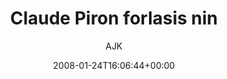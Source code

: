 ---
title: 'Claude Piron forlasis nin'
posts: 1
hash: 'wrfDadoI'
author: 'AJK'
date: 2008-01-24T16:06:44+00:00
sources:
  - https://tokipona.yahoogroups.narkive.com/wrfDadoI
---